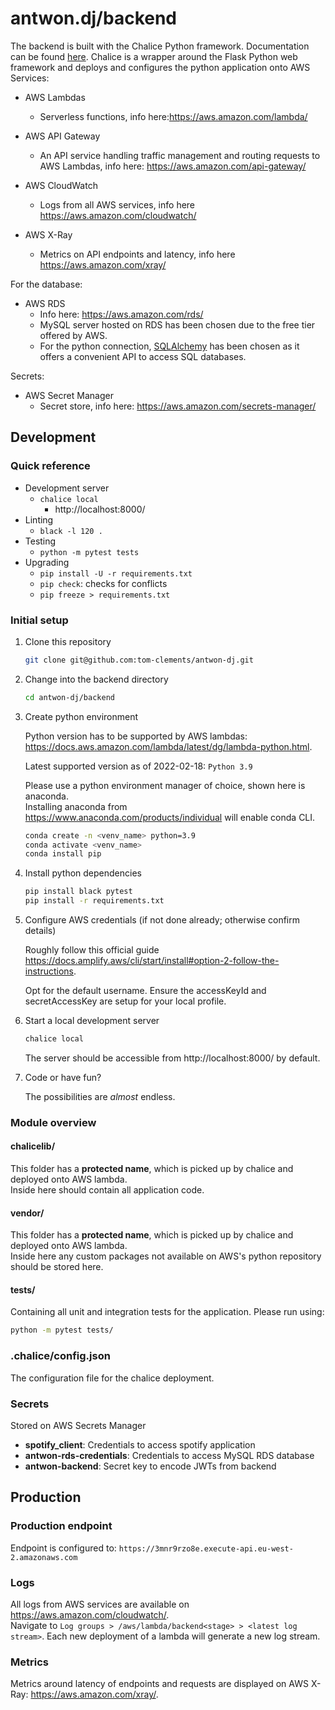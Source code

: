 # antwon.dj/backend

The backend is built with the Chalice Python framework. Documentation can be found [here](https://aws.github.io/chalice/main.html).
Chalice is a wrapper around the Flask Python web framework and deploys and configures the python application onto AWS Services:

- AWS Lambdas
  - Serverless functions, info here:https://aws.amazon.com/lambda/
   
- AWS API Gateway
  - An API service handling traffic management and routing requests to AWS Lambdas, info here: https://aws.amazon.com/api-gateway/

- AWS CloudWatch
  - Logs from all AWS services, info here https://aws.amazon.com/cloudwatch/

- AWS X-Ray
  - Metrics on API endpoints and latency, info here https://aws.amazon.com/xray/

For the database:
- AWS RDS
  - Info here: https://aws.amazon.com/rds/
  - MySQL server hosted on RDS has been chosen due to the free tier offered by AWS.
  - For the python connection, [SQLAlchemy](https://www.sqlalchemy.org/) has been chosen as it offers a convenient API to access SQL databases.

Secrets:
- AWS Secret Manager
  - Secret store, info here: https://aws.amazon.com/secrets-manager/

## Development

### Quick reference

- Development server
    - `chalice local`
        - http://localhost:8000/
- Linting
  - `black -l 120 .`
- Testing
  - `python -m pytest tests` 
- Upgrading
  - `pip install -U -r requirements.txt`
  - `pip check`: checks for conflicts
  - `pip freeze > requirements.txt`

### Initial setup

1. Clone this repository

    ```sh
    git clone git@github.com:tom-clements/antwon-dj.git
    ```

3. Change into the backend directory

    ```sh
    cd antwon-dj/backend
    ```

4. Create python environment

    Python version has to be supported by AWS lambdas: https://docs.aws.amazon.com/lambda/latest/dg/lambda-python.html.  
    
    Latest supported version as of 2022-02-18: `Python 3.9`
    
    Please use a python environment manager of choice, shown here is anaconda.  
    Installing anaconda from https://www.anaconda.com/products/individual will enable conda CLI.  
    ```sh
    conda create -n <venv_name> python=3.9
    conda activate <venv_name>
    conda install pip
    ```
    
4. Install python dependencies

    ```sh
    pip install black pytest
    pip install -r requirements.txt
    ```

5. Configure AWS credentials (if not done already; otherwise confirm details)

    Roughly follow this official guide https://docs.amplify.aws/cli/start/install#option-2-follow-the-instructions.

    Opt for the default username. Ensure the accessKeyId and secretAccessKey are setup for
    your local profile.

6. Start a local development server

    ```sh
    chalice local
    ```

    The server should be accessible from http://localhost:8000/ by default.

7. Code or have fun?

    The possibilities are _almost_ endless.

### Module overview

#### chalicelib/
This folder has a **protected name**, which is picked up by chalice and deployed onto AWS lambda.  
Inside here should contain all application code.

#### vendor/
This folder has a **protected name**, which is picked up by chalice and deployed onto AWS lambda.  
Inside here any custom packages not available on AWS's python repository should be stored here.

#### tests/
Containing all unit and integration tests for the application. Please run using:
```sh
python -m pytest tests/
```

### .chalice/config.json
The configuration file for the chalice deployment.

### Secrets
Stored on AWS Secrets Manager
- **spotify_client**: Credentials to access spotify application
- **antwon-rds-credentials**: Credentials to access MySQL RDS database
- **antwon-backend**: Secret key to encode JWTs from backend

## Production

### Production endpoint
Endpoint is configured to: `https://3mnr9rzo8e.execute-api.eu-west-2.amazonaws.com`

### Logs
All logs from AWS services are available on https://aws.amazon.com/cloudwatch/.  
Navigate to `Log groups > /aws/lambda/backend<stage> > <latest log stream>`.
Each new deployment of a lambda will generate a new log stream.  

### Metrics
Metrics around latency of endpoints and requests are displayed on AWS X-Ray: https://aws.amazon.com/xray/.